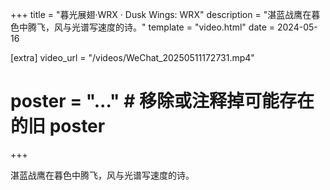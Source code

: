 +++
title = "暮光展翅·WRX · Dusk Wings: WRX"
description = "湛蓝战鹰在暮色中腾飞，风与光谱写速度的诗。"
template = "video.html"
date = 2024-05-16

[extra]
video_url = "/videos/WeChat_20250511172731.mp4"
# poster = "..." # 移除或注释掉可能存在的旧 poster
+++

湛蓝战鹰在暮色中腾飞，风与光谱写速度的诗。 